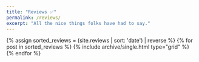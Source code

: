 ```yaml
---
title: "Reviews ✅️"
permalink: /reviews/
excerpt: "All the nice things folks have had to say."
---
```


<div class="grid__wrapper">
  {% assign sorted_reviews = (site.reviews | sort: 'date') | reverse %}
  {% for post in sorted_reviews %}
    {% include archive/single.html type="grid" %}
  {% endfor %}
</div>